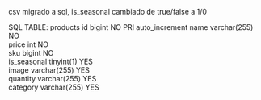 csv migrado a sql, is_seasonal cambiado de true/false a 1/0


SQL TABLE: products
id	        bigint	      NO	  PRI		auto_increment
name	      varchar(255)	NO			
price      	int          	NO			
sku        	bigint      	NO			
is_seasonal	tinyint(1)  	YES			
image	      varchar(255)	YES			
quantity	  varchar(255)	YES			
category	  varchar(255)	YES			
